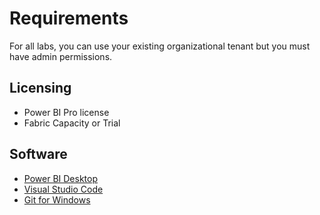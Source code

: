 # Requirements

For all labs, you can use your existing organizational tenant but you must have admin permissions.

## Licensing

- Power BI Pro license
- Fabric Capacity or Trial

## Software

- [Power BI Desktop](https://pbi.onl/download )
- [Visual Studio Code](https://code.visualstudio.com/download)
- [Git for Windows](https://gitforwindows.org/)